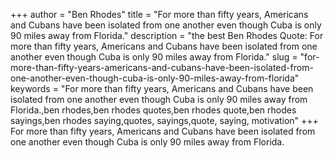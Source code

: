 +++
author = "Ben Rhodes"
title = "For more than fifty years, Americans and Cubans have been isolated from one another even though Cuba is only 90 miles away from Florida."
description = "the best Ben Rhodes Quote: For more than fifty years, Americans and Cubans have been isolated from one another even though Cuba is only 90 miles away from Florida."
slug = "for-more-than-fifty-years-americans-and-cubans-have-been-isolated-from-one-another-even-though-cuba-is-only-90-miles-away-from-florida"
keywords = "For more than fifty years, Americans and Cubans have been isolated from one another even though Cuba is only 90 miles away from Florida.,ben rhodes,ben rhodes quotes,ben rhodes quote,ben rhodes sayings,ben rhodes saying,quotes, sayings,quote, saying, motivation"
+++
For more than fifty years, Americans and Cubans have been isolated from one another even though Cuba is only 90 miles away from Florida.
